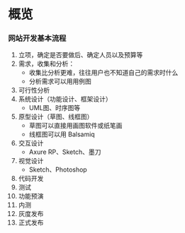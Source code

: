 # 概览

### 网站开发基本流程

1. 立项，确定是否要做后、确定人员以及预算等
2. 需求，收集和分析：
   - 收集比分析更难，往往用户也不知道自己的需求时什么
   - 分析需求可以用用例图
3. 可行性分析
4. 系统设计（功能设计、框架设计）
   - UML图、时序图等
5. 原型设计（草图、线框图）
   - 草图可以直接用画图软件或纸笔画
   - 线框图可以用 Balsamiq
6. 交互设计
   - Axure RP、Sketch、墨刀
7. 视觉设计
   - Sketch、Photoshop
8. 代码开发
9. 测试
10. 功能预演
11. 内测
12. 灰度发布
13. 正式发布

